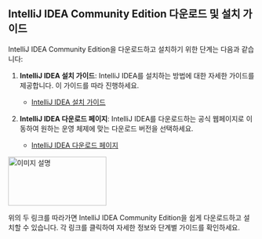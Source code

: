 ## IntelliJ IDEA Community Edition 다운로드 및 설치 가이드

IntelliJ IDEA Community Edition을 다운로드하고 설치하기 위한 단계는 다음과 같습니다:

1. **IntelliJ IDEA 설치 가이드**: IntelliJ IDEA를 설치하는 방법에 대한 자세한 가이드를 제공합니다. 이 가이드를 따라 진행하세요.
   - [IntelliJ IDEA 설치 가이드](https://m.blog.naver.com/djusti/223143383341?isInf=true)

2. **IntelliJ IDEA 다운로드 페이지**: IntelliJ IDEA를 다운로드하는 공식 웹페이지로 이동하여 원하는 운영 체제에 맞는 다운로드 버전을 선택하세요.
   - [IntelliJ IDEA 다운로드 페이지](https://www.jetbrains.com/idea/download/)

<div style="width: 200px; height: 100px; overflow: hidden;">
  <img src="https://github.com/bitcocom/BE7/assets/15371961/f5603fdd-ba47-4f72-a563-4c7ee9b19d89" alt="이미지 설명" width="100%" height="auto" />
</div>

위의 두 링크를 따라가면 IntelliJ IDEA Community Edition을 쉽게 다운로드하고 설치할 수 있습니다. 
각 링크를 클릭하여 자세한 정보와 단계별 가이드를 확인하세요.
